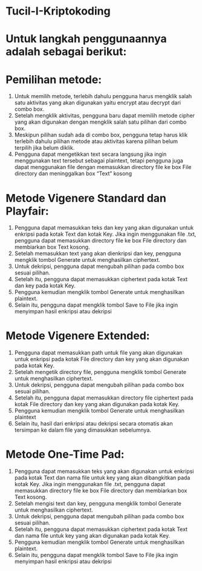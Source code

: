 # Tucil-I-Kriptokoding

# Untuk langkah penggunaannya adalah sebagai berikut:

# Pemilihan metode:
1. Untuk memilih metode, terlebih dahulu pengguna harus mengklik salah satu aktivitas yang akan digunakan yaitu encrypt atau decrypt dari combo box.
2. Setelah mengklik aktivitas, pengguna baru dapat memilih metode cipher yang akan digunakan dengan mengklik salah satu pilihan dari combo box.
3. Meskipun pilihan sudah ada di combo box, pengguna tetap harus klik terlebih dahulu pilihan metode atau aktivitas karena pilihan belum terpilih jika belum diklik.
4. Pengguna dapat mengetikkan text secara langsung jika ingin menggunakan text tersebut sebagai plaintext, tetapi pengguna juga dapat menggunakan file dengan memasukkan directory file ke box File directory dan meninggalkan box “Text” kosong
	
# Metode Vigenere Standard dan Playfair:
1. Pengguna dapat memasukkan teks dan key yang akan digunakan untuk enkripsi pada kotak Text dan kotak Key. Jika ingin menggunakan file .txt, pengguna dapat memasukkan directory file ke box File directory dan membiarkan box Text kosong.
2. Setelah memasukkan text yang akan dienkripsi dan key, pengguna mengklik tombol Generate untuk menghasilkan ciphertext.
3. Untuk dekripsi, pengguna dapat mengubah pilihan pada combo box sesuai pilihan.
4. Setelah itu, pengguna dapat memasukkan ciphertext pada kotak Text dan key pada kotak Key.
5. Pengguna kemudian mengklik tombol Generate untuk menghasilkan plaintext.
6. Selain itu, pengguna dapat mengklik tombol Save to File jika ingin menyimpan hasil enkripsi atau dekripsi

# Metode Vigenere Extended:
1. Pengguna dapat memasukkan path untuk file yang akan digunakan untuk enkripsi pada kotak File directory dan key yang akan digunakan pada kotak Key.
2. Setelah mengetik directory file, pengguna mengklik tombol Generate untuk menghasilkan ciphertext.
3. Untuk dekripsi, pengguna dapat mengubah pilihan pada combo box sesuai pilihan.
4. Setelah itu, pengguna dapat memasukkan directory file ciphertext pada kotak File directory dan key yang akan digunakan pada kotak Key.
5. Pengguna kemudian mengklik tombol Generate untuk menghasilkan plaintext
6. Selain itu, hasil dari enkripsi atau dekripsi secara otomatis akan tersimpan ke dalam file yang dimasukkan sebelumnya.

# Metode One-Time Pad:
1. Pengguna dapat memasukkan teks yang akan digunakan untuk enkripsi pada kotak Text dan nama file untuk key yang akan dibangkitkan pada kotak Key. Jika ingin menggunakan file .txt, pengguna dapat memasukkan directory file ke box File directory dan membiarkan box Text kosong.
2. Setelah mengisi text dan key, pengguna mengklik tombol Generate untuk menghasilkan ciphertext.
3. Untuk dekripsi, pengguna dapat mengubah pilihan pada combo box sesuai pilihan.
4. Setelah itu, pengguna dapat memasukkan ciphertext pada kotak Text dan nama file untuk key yang akan digunakan pada kotak Key.
5. Pengguna kemudian mengklik tombol Generate untuk menghasilkan plaintext.
6. Selain itu, pengguna dapat mengklik tombol Save to File jika ingin menyimpan hasil enkripsi atau dekripsi
